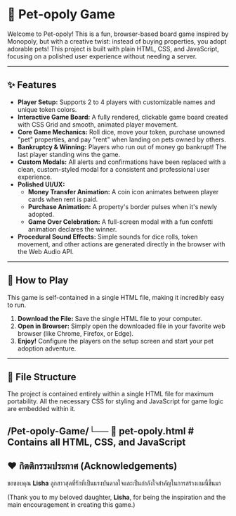 # 🐾 Pet-opoly Game

Welcome to Pet-opoly! This is a fun, browser-based board game inspired by Monopoly, but with a creative twist: instead of buying properties, you adopt adorable pets! This project is built with plain HTML, CSS, and JavaScript, focusing on a polished user experience without needing a server.

---

## ✨ Features

* **Player Setup:** Supports 2 to 4 players with customizable names and unique token colors.
* **Interactive Game Board:** A fully rendered, clickable game board created with CSS Grid and smooth, animated player movement.
* **Core Game Mechanics:** Roll dice, move your token, purchase unowned "pet" properties, and pay "rent" when landing on pets owned by others.
* **Bankruptcy & Winning:** Players who run out of money go bankrupt! The last player standing wins the game.
* **Custom Modals:** All alerts and confirmations have been replaced with a clean, custom-styled modal for a consistent and professional user experience.
* **Polished UI/UX:**
    * **Money Transfer Animation:** A coin icon animates between player cards when rent is paid.
    * **Purchase Animation:** A property's border pulses when it's newly adopted.
    * **Game Over Celebration:** A full-screen modal with a fun confetti animation declares the winner.
* **Procedural Sound Effects:** Simple sounds for dice rolls, token movement, and other actions are generated directly in the browser with the Web Audio API.

---

## 🚀 How to Play

This game is self-contained in a single HTML file, making it incredibly easy to run.

1.  **Download the File:** Save the single HTML file to your computer.
2.  **Open in Browser:** Simply open the downloaded file in your favorite web browser (like Chrome, Firefox, or Edge).
3.  **Enjoy!** Configure the players on the setup screen and start your pet adoption adventure.

---

## 📁 File Structure

The project is contained entirely within a single HTML file for maximum portability. All the necessary CSS for styling and JavaScript for game logic are embedded within it.

/Pet-opoly-Game/└── 📄 pet-opoly.html      # Contains all HTML, CSS, and JavaScript
---

## ❤️ กิตติกรรมประกาศ (Acknowledgements)

ขอขอบคุณ **Lisha** ลูกสาวสุดที่รักที่เป็นแรงบันดาลใจและเป็นกำลังใจสำคัญในการสร้างเกมนี้ขึ้นมา

(Thank you to my beloved daughter, **Lisha**, for being the inspiration and the main encouragement in creating this game.)
